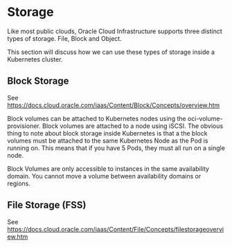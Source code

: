 # Storage

Like most public clouds, Oracle Cloud Infrastructure supports three distinct types of storage. File, Block and Object. 

This section will discuss how we can use these types of storage inside a Kubernetes cluster.

## Block Storage

See https://docs.cloud.oracle.com/iaas/Content/Block/Concepts/overview.htm

Block volumes can be attached to Kubernetes nodes using the oci-volume-provisioner. Block volumes are attached to a node using iSCSI. The obvious thing to note about block storage inside Kubernetes is that a the block volumes must be attached to the same Kubernetes Node as the Pod is running on. This means that if you have 5 Pods, they must all run on a single node. 

Block Volumes are only accessible to instances in the same availability domain. You cannot move a volume between availability domains or regions.

## File Storage (FSS)

See https://docs.cloud.oracle.com/iaas/Content/File/Concepts/filestorageoverview.htm
